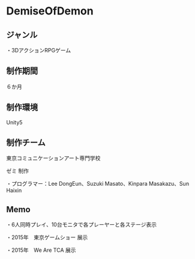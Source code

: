 # DemiseOfDemon

ジャンル
-------------
・3DアクションRPGゲーム

制作期間
-------------
６か月

制作環境
-------------
Unity5

制作チーム
-------------
東京コミュニケーションアート専門学校

ゼミ 制作

・プログラマー：Lee DongEun、Suzuki Masato、Kinpara Masakazu、Sun Haixin

Memo
-------------

・6人同時プレイ、10台モニタで各プレーヤーと各ステージ表示

・2015年　東京ゲームショー 展示

・2015年　We Are TCA 展示
